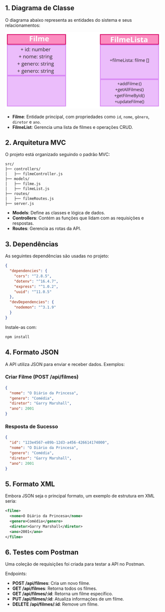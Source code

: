 ## **1. Diagrama de Classe**
O diagrama abaixo representa as entidades do sistema e seus relacionamentos:

![Diagrama de Classe](./img/diagrama%20de%20classes%20(2).jpg)

- **Filme**: Entidade principal, com propriedades como `id`, `nome`, `gênero`, `diretor` e `ano`.
- **FilmeList**: Gerencia uma lista de filmes e operações CRUD.

## **2. Arquitetura MVC**
O projeto está organizado seguindo o padrão MVC:

```
src/
├── controllers/
│   ├── filmeController.js
├── models/
│   ├── filme.js
│   ├── filmeList.js
├── routes/
│   ├── filmeRoutes.js
├── server.js
```
- **Models**: Define as classes e lógica de dados.
- **Controllers**: Contém as funções que lidam com as requisições e respostas.
- **Routes**: Gerencia as rotas da API.

## **3. Dependências**
As seguintes dependências são usadas no projeto:

```json
{
  "dependencies": {
    "cors": "^2.8.5",
    "dotenv": "^16.4.7",
    "express": "^1.0.2",
    "uuid": "^11.0.5"
  },
  "devDependencies": {
    "nodemon": "^3.1.9"
  }
}
```
Instale-as com:
```bash
npm install
```
## **4. Formato JSON**
A API utiliza JSON para enviar e receber dados. Exemplos:

### **Criar Filme (POST /api/filmes)**
```json
{
  "nome": "O Diário da Princesa",
  "genero": "Comédia",
  "diretor": "Garry Marshall",
  "ano": 2001
}
```

### **Resposta de Sucesso**
```json
{
  "id": "123e4567-e89b-12d3-a456-426614174000",
  "nome": "O Diário da Princesa",
  "genero": "Comédia",
  "diretor": "Garry Marshall",
  "ano": 2001
}
```

## **5. Formato XML**
Embora JSON seja o principal formato, um exemplo de estrutura em XML seria:

```xml
<filme>
  <nome>O Diário da Princesa</nome>
  <genero>Comédia</genero>
  <diretor>Garry Marshall</diretor>
  <ano>2001</ano>
</filme>
```
## **6. Testes com Postman**

Uma coleção de requisições foi criada para testar a API no Postman. 

Endpoints:
- **POST /api/filmes**: Cria um novo filme.
- **GET /api/filmes**: Retorna todos os filmes.
- **GET /api/filmes/:id**: Retorna um filme específico.
- **PUT /api/filmes/:id**: Atualiza informações de um filme.
- **DELETE /api/filmes/:id**: Remove um filme.





